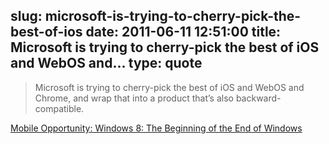 slug: microsoft-is-trying-to-cherry-pick-the-best-of-ios
date: 2011-06-11 12:51:00
title: Microsoft is trying to cherry-pick the best of iOS and WebOS and...
type: quote
---

> Microsoft is trying to cherry-pick the best of iOS and WebOS and Chrome, and wrap that into a product that’s also backward-compatible.

[Mobile Opportunity: Windows 8: The Beginning of the End of Windows](http://mobileopportunity.blogspot.com/2011/06/windows-8-beginning-of-end-of-windows.html)
